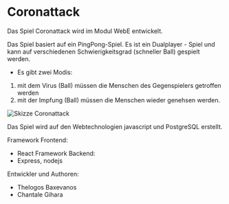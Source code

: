 # Coronattack

Das Spiel Coronattack wird im Modul WebE entwickelt. 

Das Spiel basiert auf ein PingPong-Spiel. Es ist ein Dualplayer - Spiel und kann auf verschiedenen Schwierigkeitsgrad (schneller Ball) gespielt werden. 

* Es gibt zwei Modis: 

1) mit dem Virus (Ball) müssen die Menschen des Gegenspielers getroffen werden
2) mit der Impfung (Ball) müssen die Menschen wieder genehsen werden.

![Skizze Coronattack](../img/Skizze.png)

Das Spiel wird auf den Webtechnologien javascript und PostgreSQL erstellt.

Framework Frontend:
- React
Framework Backend:
- Express, nodejs


Entwickler und Authoren:
- Thelogos Baxevanos
- Chantale Gihara

